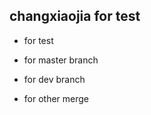 changxiaojia for test
---------------------
* for test

* for master branch
* for dev branch
* for other merge
